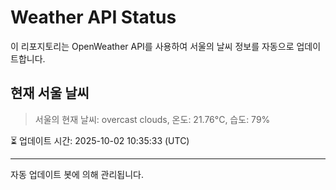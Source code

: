 
# Weather API Status

이 리포지토리는 OpenWeather API를 사용하여 서울의 날씨 정보를 자동으로 업데이트합니다.

## 현재 서울 날씨
> 서울의 현재 날씨: overcast clouds, 온도: 21.76°C, 습도: 79%

⏳ 업데이트 시간: 2025-10-02 10:35:33 (UTC)

---
자동 업데이트 봇에 의해 관리됩니다.
